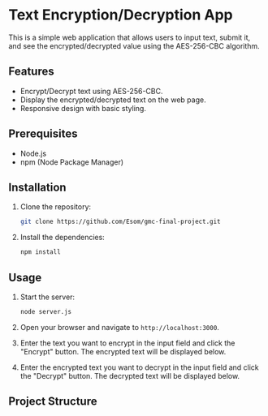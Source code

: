# Text Encryption/Decryption App

This is a simple web application that allows users to input text, submit it, and see the encrypted/decrypted value using the AES-256-CBC algorithm.

## Features

- Encrypt/Decrypt text using AES-256-CBC.
- Display the encrypted/decrypted text on the web page.
- Responsive design with basic styling.

## Prerequisites

- Node.js
- npm (Node Package Manager)

## Installation

1. Clone the repository:
    ```bash
    git clone https://github.com/Esom/gmc-final-project.git
    ```

2. Install the dependencies:
    ```bash
    npm install
    ```

## Usage

1. Start the server:
    ```bash
    node server.js
    ```

2. Open your browser and navigate to `http://localhost:3000`.

3. Enter the text you want to encrypt in the input field and click the "Encrypt" button. The encrypted text will be displayed below.

4. Enter the encrypted text you want to decrypt in the input field and click the "Decrypt" button. The decrypted text will be displayed below.

## Project Structure

